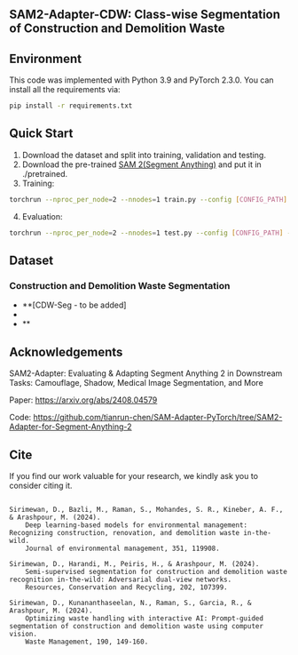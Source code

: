## SAM2-Adapter-CDW: Class-wise Segmentation of Construction and Demolition Waste
## Environment
This code was implemented with Python 3.9 and PyTorch 2.3.0. You can install all the requirements via:
```bash
pip install -r requirements.txt
```


## Quick Start
1. Download the dataset and split into training, validation and testing.
2. Download the pre-trained [SAM 2(Segment Anything)](https://github.com/facebookresearch/segment-anything-2) and put it in ./pretrained.
3. Training:
```bash
torchrun --nproc_per_node=2 --nnodes=1 train.py --config [CONFIG_PATH]
```

4. Evaluation:
```bash
torchrun --nproc_per_node=2 --nnodes=1 test.py --config [CONFIG_PATH] --model [MODEL_PATH]
```

## Dataset

### Construction and Demolition Waste Segmentation
- **[CDW-Seg - to be added]
- 
- **

## Acknowledgements

SAM2-Adapter: Evaluating & Adapting Segment Anything 2 in Downstream Tasks: Camouflage, Shadow, Medical Image Segmentation, and More

Paper: https://arxiv.org/abs/2408.04579

Code: https://github.com/tianrun-chen/SAM-Adapter-PyTorch/tree/SAM2-Adapter-for-Segment-Anything-2

## Cite

If you find our work valuable for your research, we kindly ask you to consider citing it.
```

Sirimewan, D., Bazli, M., Raman, S., Mohandes, S. R., Kineber, A. F., & Arashpour, M. (2024).
    Deep learning-based models for environmental management: Recognizing construction, renovation, and demolition waste in-the-wild.
    Journal of environmental management, 351, 119908.

Sirimewan, D., Harandi, M., Peiris, H., & Arashpour, M. (2024).
    Semi-supervised segmentation for construction and demolition waste recognition in-the-wild: Adversarial dual-view networks.
    Resources, Conservation and Recycling, 202, 107399. 

Sirimewan, D., Kunananthaseelan, N., Raman, S., Garcia, R., & Arashpour, M. (2024).
    Optimizing waste handling with interactive AI: Prompt-guided segmentation of construction and demolition waste using computer vision.
    Waste Management, 190, 149-160.

```


